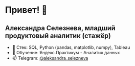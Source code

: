 # Привет! 👋
## Александра Селезнева, младший продуктовый аналитик (стажёр)
 
- 🌱 Стек: SQL, Python (pandas, matplotlib, numpy), Tableau
- 🔭 Обучение: Яндекс.Практикум - Аналитик данных
- 📫 Telegram: [@aleksandra_selezneva](https://t.me/aleksandra_selezneva)
